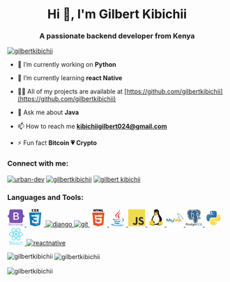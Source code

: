 <h1 align="center">Hi 👋, I'm Gilbert Kibichii</h1>
<h3 align="center">A passionate backend developer from Kenya</h3>

<p align="left"> <a href="https://twitter.com/gilbertkibichii" target="blank"><img src="https://img.shields.io/twitter/follow/gilbertkibichii?logo=twitter&style=for-the-badge" alt="gilbertkibichii" /></a> </p>

- 🔭 I’m currently working on **Python**

- 🌱 I’m currently learning **react Native**

- 👨‍💻 All of my projects are available at [https://github.com/gilbertkibichii](https://github.com/gilbertkibichii)

- 💬 Ask me about **Java**

- 📫 How to reach me **kibichiigilbert024@gmail.com**

- ⚡ Fun fact **Bitcoin 💗 Crypto**

<h3 align="left">Connect with me:</h3>
<p align="left">
<a href="https://dev.to/urban-dev" target="blank"><img align="center" src="https://raw.githubusercontent.com/rahuldkjain/github-profile-readme-generator/master/src/images/icons/Social/devto.svg" alt="urban-dev" height="30" width="40" /></a>
<a href="https://twitter.com/gilbertkibichii" target="blank"><img align="center" src="https://raw.githubusercontent.com/rahuldkjain/github-profile-readme-generator/master/src/images/icons/Social/twitter.svg" alt="gilbertkibichii" height="30" width="40" /></a>
<a href="https://linkedin.com/in/gilbert kibichii" target="blank"><img align="center" src="https://raw.githubusercontent.com/rahuldkjain/github-profile-readme-generator/master/src/images/icons/Social/linked-in-alt.svg" alt="gilbert kibichii" height="30" width="40" /></a>
</p>

<h3 align="left">Languages and Tools:</h3>
<p align="left"> <a href="https://getbootstrap.com" target="_blank" rel="noreferrer"> <img src="https://raw.githubusercontent.com/devicons/devicon/master/icons/bootstrap/bootstrap-plain-wordmark.svg" alt="bootstrap" width="40" height="40"/> </a> <a href="https://www.w3schools.com/css/" target="_blank" rel="noreferrer"> <img src="https://raw.githubusercontent.com/devicons/devicon/master/icons/css3/css3-original-wordmark.svg" alt="css3" width="40" height="40"/> </a> <a href="https://www.djangoproject.com/" target="_blank" rel="noreferrer"> <img src="https://cdn.worldvectorlogo.com/logos/django.svg" alt="django" width="40" height="40"/> </a> <a href="https://git-scm.com/" target="_blank" rel="noreferrer"> <img src="https://www.vectorlogo.zone/logos/git-scm/git-scm-icon.svg" alt="git" width="40" height="40"/> </a> <a href="https://www.w3.org/html/" target="_blank" rel="noreferrer"> <img src="https://raw.githubusercontent.com/devicons/devicon/master/icons/html5/html5-original-wordmark.svg" alt="html5" width="40" height="40"/> </a> <a href="https://www.java.com" target="_blank" rel="noreferrer"> <img src="https://raw.githubusercontent.com/devicons/devicon/master/icons/java/java-original.svg" alt="java" width="40" height="40"/> </a> <a href="https://developer.mozilla.org/en-US/docs/Web/JavaScript" target="_blank" rel="noreferrer"> <img src="https://raw.githubusercontent.com/devicons/devicon/master/icons/javascript/javascript-original.svg" alt="javascript" width="40" height="40"/> </a> <a href="https://www.linux.org/" target="_blank" rel="noreferrer"> <img src="https://raw.githubusercontent.com/devicons/devicon/master/icons/linux/linux-original.svg" alt="linux" width="40" height="40"/> </a> <a href="https://www.mysql.com/" target="_blank" rel="noreferrer"> <img src="https://raw.githubusercontent.com/devicons/devicon/master/icons/mysql/mysql-original-wordmark.svg" alt="mysql" width="40" height="40"/> </a> <a href="https://www.postgresql.org" target="_blank" rel="noreferrer"> <img src="https://raw.githubusercontent.com/devicons/devicon/master/icons/postgresql/postgresql-original-wordmark.svg" alt="postgresql" width="40" height="40"/> </a> <a href="https://www.python.org" target="_blank" rel="noreferrer"> <img src="https://raw.githubusercontent.com/devicons/devicon/master/icons/python/python-original.svg" alt="python" width="40" height="40"/> </a> <a href="https://reactjs.org/" target="_blank" rel="noreferrer"> <img src="https://raw.githubusercontent.com/devicons/devicon/master/icons/react/react-original-wordmark.svg" alt="react" width="40" height="40"/> </a> <a href="https://reactnative.dev/" target="_blank" rel="noreferrer"> <img src="https://reactnative.dev/img/header_logo.svg" alt="reactnative" width="40" height="40"/> </a> </p>

<p><img align="left" src="https://github-readme-stats.vercel.app/api/top-langs?username=gilbertkibichii&show_icons=true&locale=en&layout=compact" alt="gilbertkibichii" /></p>

<p>&nbsp;<img align="center" src="https://github-readme-stats.vercel.app/api?username=gilbertkibichii&show_icons=true&locale=en" alt="gilbertkibichii" /></p>

<p><img align="center" src="https://github-readme-streak-stats.herokuapp.com/?user=gilbertkibichii&" alt="gilbertkibichii" /></p>

